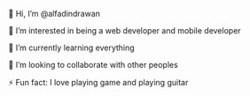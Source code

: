 👋 Hi, I’m @alfadindrawan

👀 I’m interested in being a web developer and mobile developer

🌱 I’m currently learning everything 

💞️ I’m looking to collaborate with other peoples

⚡ Fun fact: I love playing game and playing guitar

<!---
alfadindrawan/alfadindrawan is a ✨ special ✨ repository because its `README.md` (this file) appears on your GitHub profile.
You can click the Preview link to take a look at your changes.
--->
